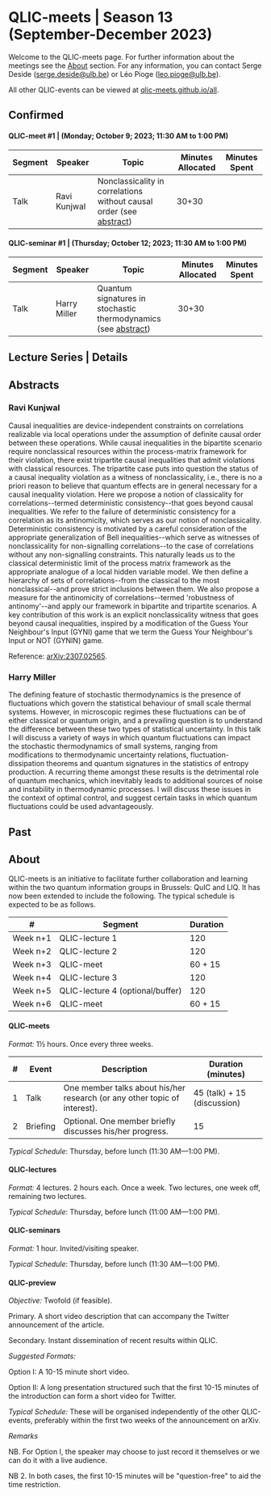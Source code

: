 # QLIC-meets | Season 13 (September-December 2023)
Welcome to the QLIC-meets page. For further information about the meetings see the [About](#About) section. For any information, you can contact Serge Deside (serge.deside@ulb.be) or Léo Pioge (leo.pioge@ulb.be).  

All other QLIC-events can be viewed at [qlic-meets.github.io/all](https://qlic-meets.github.io/all). 

## Confirmed 

#### QLIC-meet #1 | (Monday; October 9; 2023; 11:30 AM to 1:00 PM)

| Segment | Speaker      | Topic                                                        | Minutes Allocated | Minutes Spent |
| ------- | ------------ | ------------------------------------------------------------ | ----------------- | ------------- |
| Talk    | Ravi Kunjwal | Nonclassicality in correlations without causal order (see [abstract](#Ravi-Kunjwal)) | 30+30      |               |

#### QLIC-seminar #1 | (Thursday; October 12; 2023; 11:30 AM to 1:00 PM)

| Segment | Speaker      | Topic                                                        | Minutes Allocated | Minutes Spent |
| ------- | ------------ | ------------------------------------------------------------ | ----------------- | ------------- |
| Talk    | Harry Miller | Quantum signatures in stochastic thermodynamics (see [abstract](#Harry-Miller)) | 30+30      |               |

## Lecture Series | Details

## Abstracts

### Ravi Kunjwal

Causal inequalities are device-independent constraints on correlations realizable via local operations under the assumption of definite causal order between these operations. While causal inequalities in the bipartite scenario require nonclassical resources within the process-matrix framework for their violation, there exist tripartite causal inequalities that admit violations with classical resources. The tripartite case puts into question the status of a causal inequality violation as a witness of nonclassicality, i.e., there is no a priori reason to believe that quantum effects are in general necessary for a causal inequality violation. Here we propose a notion of classicality for correlations--termed deterministic consistency--that goes beyond causal inequalities. We refer to the failure of deterministic consistency for a correlation as its antinomicity, which serves as our notion of nonclassicality. Deterministic consistency is motivated by a careful consideration of the appropriate generalization of Bell inequalities--which serve as witnesses of nonclassicality for non-signalling correlations--to the case of correlations without any non-signalling constraints. This naturally leads us to the classical deterministic limit of the process matrix framework as the appropriate analogue of a local hidden variable model. We then define a hierarchy of sets of correlations--from the classical to the most nonclassical--and prove strict inclusions between them. We also propose a measure for the antinomicity of correlations--termed 'robustness of antinomy'--and apply our framework in bipartite and tripartite scenarios. A key contribution of this work is an explicit nonclassicality witness that goes beyond causal inequalities, inspired by a modification of the Guess Your Neighbour's Input (GYNI) game that we term the Guess Your Neighbour's Input or NOT (GYNIN) game.

Reference: [arXiv:2307.02565](https://arxiv.org/abs/2307.02565).

### Harry Miller

The defining feature of stochastic thermodynamics is the presence of fluctuations which govern the statistical behaviour of small scale thermal systems. However, in microscopic regimes these fluctuations can be of either classical or quantum origin, and a prevailing question is to understand the difference between these two types of statistical uncertainty. In this talk I will discuss a variety of ways in which quantum fluctuations can impact the stochastic thermodynamics of small systems, ranging from modifications to thermodynamic uncertainty relations, fluctuation-dissipation theorems and quantum signatures in the statistics of entropy production. A recurring theme amongst these results is the detrimental role of quantum mechanics, which inevitably leads to additional sources of noise and instability in thermodynamic processes. I will discuss these issues in the context of optimal control, and suggest certain tasks in which quantum fluctuations could be used advantageously.

## Past

## About

QLIC-meets is an initiative to facilitate further collaboration and learning within the two quantum information groups in Brussels: QuIC and LIQ. It has now been extended to include the following. The typical schedule is expected to be as follows.



| #        | Segment                          | Duration |
| -------- | -------------------------------- | -------- |
| Week n+1 | QLIC-lecture 1                   | 120      |
| Week n+2 | QLIC-lecture 2                   | 120      |
| Week n+3 | QLIC-meet                        | 60 + 15  |
| Week n+4 | QLIC-lecture 3                   | 120      |
| Week n+5 | QLIC-lecture 4 (optional/buffer) | 120      |
| Week n+6 | QLIC-meet                        | 60 + 15  |





#### QLIC-meets

*Format:* 1½ hours. Once every three weeks.

| #    | Event    | Description                                                  | Duration (minutes)          |
| ---- | -------- | ------------------------------------------------------------ | --------------------------- |
| 1    | Talk     | One member talks about his/her research (or any other topic of interest). | 45 (talk) + 15 (discussion) |
| 2    | Briefing | Optional. One member briefly discusses his/her progress.     | 15                          |

*Typical Schedule*: Thursday, before lunch (11:30 AM—1:00 PM).





#### QLIC-lectures

*Format:* 4 lectures. 2 hours each. Once a week. Two lectures, one week off, remaining two lectures.

*Typical Schedule*: Thursday, before lunch (11:00 AM—1:00 PM).





#### QLIC-seminars

*Format:* 1 hour. Invited/visiting speaker.

*Typical Schedule*: Thursday, before lunch (11:30 AM—1:00 PM).





#### QLIC-preview

*Objective:* Twofold (if feasible).

Primary. A short video description that can accompany the Twitter announcement of the article.

Secondary. Instant dissemination of recent results within QLIC.

 



*Suggested Formats:* 

Option I: A 10-15 minute short video.

Option II: A long presentation structured such that the first 10-15 minutes of the introduction can form a short video for Twitter.



*Typical Schedule:* These will be organised independently of the other QLIC-events, preferably within the first two weeks of the announcement on arXiv.





*Remarks*

NB. For Option I, the speaker may choose to just record it themselves or we can do it with a live audience.

NB 2. In both cases, the first 10-15 minutes will be "question-free" to aid the time restriction.
